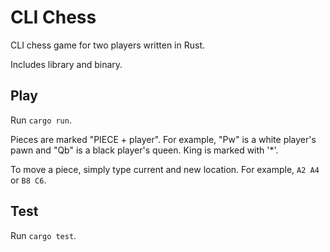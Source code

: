 # CLI Chess
CLI chess game for two players written in Rust.

Includes library and binary.

## Play
Run `cargo run`.

Pieces are marked "PIECE + player".
For example, "Pw" is a white player's pawn and "Qb" is a black player's queen.
King is marked with '*'.

To move a piece, simply type current and new location. For example, `A2 A4` or `B8 C6`.

## Test
Run `cargo test`.

